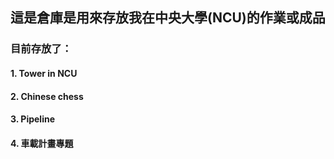 ## 這是倉庫是用來存放我在中央大學(NCU)的作業或成品

### 目前存放了：
#### 1. Tower in NCU
#### 2. Chinese chess
#### 3. Pipeline
#### 4. 車載計畫專題